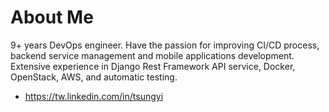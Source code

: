 # About Me

9+ years DevOps engineer. Have the passion for improving CI/CD process, backend service management and mobile applications development. Extensive experience in Django Rest Framework API service, Docker, OpenStack, AWS, and automatic testing.

* https://tw.linkedin.com/in/tsungyi

